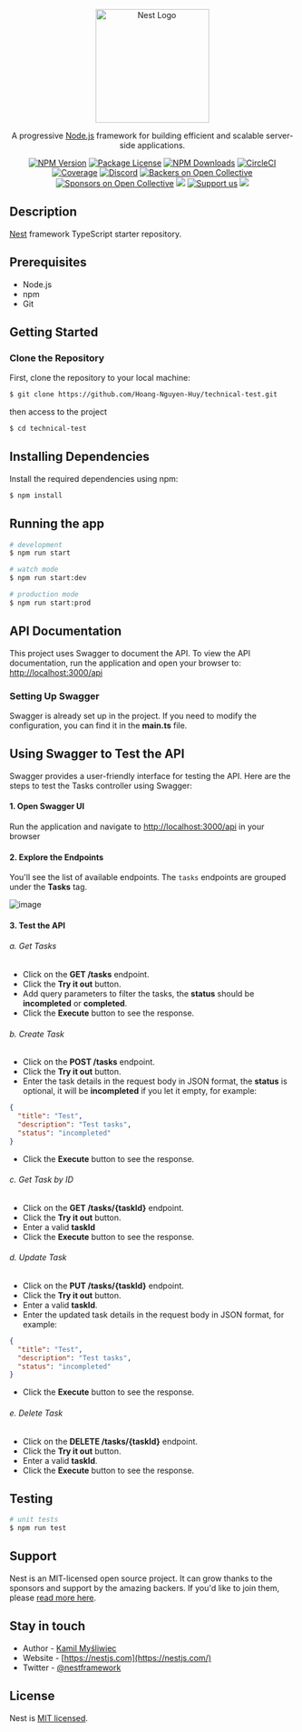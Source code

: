 <p align="center">
  <a href="http://nestjs.com/" target="blank"><img src="https://nestjs.com/img/logo-small.svg" width="200" alt="Nest Logo" /></a>
</p>

[circleci-image]: https://img.shields.io/circleci/build/github/nestjs/nest/master?token=abc123def456
[circleci-url]: https://circleci.com/gh/nestjs/nest

  <p align="center">A progressive <a href="http://nodejs.org" target="_blank">Node.js</a> framework for building efficient and scalable server-side applications.</p>
    <p align="center">
<a href="https://www.npmjs.com/~nestjscore" target="_blank"><img src="https://img.shields.io/npm/v/@nestjs/core.svg" alt="NPM Version" /></a>
<a href="https://www.npmjs.com/~nestjscore" target="_blank"><img src="https://img.shields.io/npm/l/@nestjs/core.svg" alt="Package License" /></a>
<a href="https://www.npmjs.com/~nestjscore" target="_blank"><img src="https://img.shields.io/npm/dm/@nestjs/common.svg" alt="NPM Downloads" /></a>
<a href="https://circleci.com/gh/nestjs/nest" target="_blank"><img src="https://img.shields.io/circleci/build/github/nestjs/nest/master" alt="CircleCI" /></a>
<a href="https://coveralls.io/github/nestjs/nest?branch=master" target="_blank"><img src="https://coveralls.io/repos/github/nestjs/nest/badge.svg?branch=master#9" alt="Coverage" /></a>
<a href="https://discord.gg/G7Qnnhy" target="_blank"><img src="https://img.shields.io/badge/discord-online-brightgreen.svg" alt="Discord"/></a>
<a href="https://opencollective.com/nest#backer" target="_blank"><img src="https://opencollective.com/nest/backers/badge.svg" alt="Backers on Open Collective" /></a>
<a href="https://opencollective.com/nest#sponsor" target="_blank"><img src="https://opencollective.com/nest/sponsors/badge.svg" alt="Sponsors on Open Collective" /></a>
  <a href="https://paypal.me/kamilmysliwiec" target="_blank"><img src="https://img.shields.io/badge/Donate-PayPal-ff3f59.svg"/></a>
    <a href="https://opencollective.com/nest#sponsor"  target="_blank"><img src="https://img.shields.io/badge/Support%20us-Open%20Collective-41B883.svg" alt="Support us"></a>
  <a href="https://twitter.com/nestframework" target="_blank"><img src="https://img.shields.io/twitter/follow/nestframework.svg?style=social&label=Follow"></a>
</p>
  <!--[![Backers on Open Collective](https://opencollective.com/nest/backers/badge.svg)](https://opencollective.com/nest#backer)
  [![Sponsors on Open Collective](https://opencollective.com/nest/sponsors/badge.svg)](https://opencollective.com/nest#sponsor)-->

## Description

[Nest](https://github.com/nestjs/nest) framework TypeScript starter repository.

## Prerequisites

- Node.js
- npm
- Git

## Getting Started

### Clone the Repository

First, clone the repository to your local machine: 

```bash
$ git clone https://github.com/Hoang-Nguyen-Huy/technical-test.git
```

then access to the project

```bash
$ cd technical-test
```

## Installing Dependencies

Install the required dependencies using npm: 

```bash
$ npm install
```

## Running the app

```bash
# development
$ npm run start

# watch mode
$ npm run start:dev

# production mode
$ npm run start:prod
```

## API Documentation

This project uses Swagger to document the API. To view the API documentation, run the application and open your browser to: [http://localhost:3000/api](http://localhost:3000/api)

### Setting Up Swagger

Swagger is already set up in the project. If you need to modify the configuration, you can find it in the **main.ts** file.

## Using Swagger to Test the API

Swagger provides a user-friendly interface for testing the API. Here are the steps to test the Tasks controller using Swagger:

#### 1. Open Swagger UI

Run the application and navigate to [http://localhost:3000/api](http://localhost:3000/api) in your browser

#### 2. Explore the Endpoints

You'll see the list of available endpoints. The `tasks` endpoints are grouped under the **Tasks** tag.

![image](https://github.com/Hoang-Nguyen-Huy/technical-test/assets/121879570/67fd9f75-5827-4b3a-80bd-0a91ecab8697)

#### 3. Test the API

###### a. Get Tasks

- Click on the **GET /tasks** endpoint.
- Click the **Try it out** button.
- Add query parameters to filter the tasks, the **status** should be **incompleted** or **completed**.
- Click the **Execute** button to see the response.

###### b. Create Task

- Click on the **POST /tasks** endpoint.
- Click the **Try it out** button.
- Enter the task details in the request body in JSON format, the **status** is optional, it will be **incompleted** if you let it empty, for example:
```json
{
  "title": "Test",
  "description": "Test tasks",
  "status": "incompleted"
}
```
- Click the **Execute** button to see the response.

###### c. Get Task by ID

- Click on the **GET /tasks/{taskId}** endpoint.
- Click the **Try it out** button.
- Enter a valid **taskId**
- Click the **Execute** button to see the response.

###### d. Update Task

- Click on the **PUT /tasks/{taskId}** endpoint.
- Click the **Try it out** button.
- Enter a valid **taskId**.
- Enter the updated task details in the request body in JSON format, for example:
```json
{
  "title": "Test",
  "description": "Test tasks",
  "status": "incompleted"
}
```
- Click the **Execute** button to see the response.

###### e. Delete Task

- Click on the **DELETE /tasks/{taskId}** endpoint.
- Click the **Try it out** button.
- Enter a valid **taskId**.
- Click the **Execute** button to see the response.

## Testing

```bash
# unit tests
$ npm run test
```

## Support

Nest is an MIT-licensed open source project. It can grow thanks to the sponsors and support by the amazing backers. If you'd like to join them, please [read more here](https://docs.nestjs.com/support).

## Stay in touch

- Author - [Kamil Myśliwiec](https://kamilmysliwiec.com)
- Website - [https://nestjs.com](https://nestjs.com/)
- Twitter - [@nestframework](https://twitter.com/nestframework)

## License

Nest is [MIT licensed](LICENSE).
